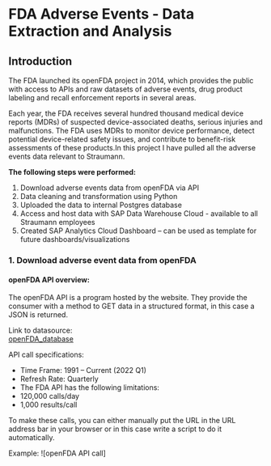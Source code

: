 # FDA Adverse Events - Data Extraction and Analysis

## Introduction

The FDA launched its openFDA project in 2014, which provides the public with access to APIs and raw datasets of adverse events, drug product labeling and recall enforcement reports in several areas. 

Each year, the FDA receives several hundred thousand medical device reports (MDRs) of suspected device-associated deaths, serious injuries and malfunctions. The FDA uses MDRs to monitor device performance, detect potential device-related safety issues, and contribute to benefit-risk assessments of these products.In this project I have pulled all the adverse events data relevant to Straumann. 

**The following steps were performed:**

1.	Download adverse events data from openFDA via API 
2.	Data cleaning and transformation using Python
3.	Uploaded the data to internal Postgres database
4.	Access and host data with SAP Data Warehouse Cloud - available to all Straumann employees
5.	Created SAP Analytics Cloud Dashboard – can be used as template for future dashboards/visualizations

### 1.  Download adverse event data from openFDA

#### **openFDA API overview:**

The openFDA API is a program hosted by the website. They provide the consumer with a method to GET data in a structured format, in this case a JSON is returned. 

Link to datasource:             
[openFDA_database](https://open.fda.gov/apis/device/event/download/)

API call specifications:
- Time Frame: 1991 – Current (2022 Q1)
- Refresh Rate: Quarterly
- The FDA API has the following limitations:
- 120,000 calls/day 
- 1,000 results/call




To make these calls, you can either manually put the URL in the URL address bar in your browser or in this case write a script to do it automatically. 

Example: ![openFDA API call]







<!-- This content will not appear in the rendered Markdown 
You can use the [editor on GitHub](https://github.com/sarahbethsleipnir/webpage/edit/main/README.md) to maintain and preview the content for your website in Markdown files.

Whenever you commit to this repository, GitHub Pages will run [Jekyll](https://jekyllrb.com/) to rebuild the pages in your site, from the content in your Markdown files.

### Markdown

Markdown is a lightweight and easy-to-use syntax for styling your writing. It includes conventions for

```markdown
Syntax highlighted code block

# Header 1
## Header 2
### Header 3

- Bulleted
- List

1. Numbered
2. List

**Bold** and _Italic_ and `Code` text

[Link](url) and ![Image](src)
```

For more details see [Basic writing and formatting syntax](https://docs.github.com/en/github/writing-on-github/getting-started-with-writing-and-formatting-on-github/basic-writing-and-formatting-syntax).

### Jekyll Themes

Your Pages site will use the layout and styles from the Jekyll theme you have selected in your [repository settings](https://github.com/sarahbethsleipnir/webpage/settings/pages). The name of this theme is saved in the Jekyll `_config.yml` configuration file.

### Support or Contact

Having trouble with Pages? Check out our [documentation](https://docs.github.com/categories/github-pages-basics/) or [contact support](https://support.github.com/contact) and we’ll help you sort it out.

-->
